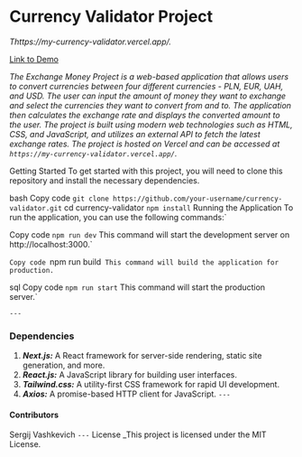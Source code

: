 # Currency Validator Project

_Thttps://my-currency-validator.vercel.app/._

[Link to Demo](https://my-currency-validator.vercel.app/)

_The Exchange Money Project is a web-based application that allows users to convert currencies between four different currencies - PLN, EUR, UAH, and USD. The user can input the amount of money they want to exchange and select the currencies they want to convert from and to. The application then calculates the exchange rate and displays the converted amount to the user. The project is built using modern web technologies such as HTML, CSS, and JavaScript, and utilizes an external API to fetch the latest exchange rates. The project is hosted on Vercel and can be accessed at `https://my-currency-validator.vercel.app/`._

Getting Started
To get started with this project, you will need to clone this repository and install the necessary dependencies.

bash
Copy code
`git clone https://github.com/your-username/currency-validator.git`
cd currency-validator
`npm install`
Running the Application
To run the application, you can use the following commands:`

Copy code
`npm run dev`
This command will start the development server on http://localhost:3000.`

`Copy code
`npm run build`
This command will build the application for production.`

sql
Copy code
`npm run start`
This command will start the production server.`

`---`

### Dependencies

1. **_Next.js:_** A React framework for server-side rendering, static site generation, and more.
2. **_React.js:_** A JavaScript library for building user interfaces.
3. **_Tailwind.css:_** A utility-first CSS framework for rapid UI development.
4. **_Axios:_** A promise-based HTTP client for JavaScript.
   `---`

#### Contributors

Sergij Vashkevich
`---`
License
\_This project is licensed under the MIT License.
